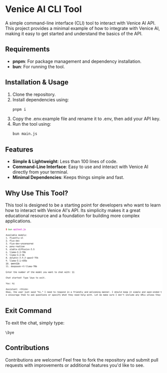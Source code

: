 # Venice AI CLI Tool

A simple command-line interface (CLI) tool to interact with Venice AI API. This project provides a minimal example of how to integrate with Venice AI, making it easy to get started and understand the basics of the API.

## Requirements

- **pnpm**: For package management and dependency installation.
- **bun**: For running the tool.

## Installation & Usage

1. Clone the repository.
2. Install dependencies using:
   ```bash
   pnpm i
   ```
3. Copy the .env.example file and rename it to .env, then add your API key.
4. Run the tool using:
   ```bash
   bun main.js
   ```

## Features

- **Simple & Lightweight**: Less than 100 lines of code.
- **Command-Line Interface**: Easy to use and interact with Venice AI directly from your terminal.
- **Minimal Dependencies**: Keeps things simple and fast.

## Why Use This Tool?

This tool is designed to be a starting point for developers who want to learn how to interact with Venice AI's API. Its simplicity makes it a great educational resource and a foundation for building more complex applications.

![Venice AI CLI Tool](./usage_example.png)

## Exit Command

To exit the chat, simply type:
```
\bye
```

## Contributions

Contributions are welcome! Feel free to fork the repository and submit pull requests with improvements or additional features you'd like to see.